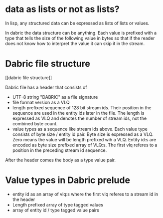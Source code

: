 # data as lists or not as lists?
In lisp, any structured data can be expressed as lists of lists or values.

In dabric the data structure can be anything. Each value is prefixed with a type that tells the size of the following value in bytes so that if the reader does not know how to interpret the value it can skip it in the stream.

# Dabric file structure
[[dabric file structure]]

Dabric file has a header that consists of
- UTF-8 string "DABRIC" as a file signature
- file format version as a VLQ
- length prefixed sequence of 128 bit stream ids. Their position in the sequence are used in the entity ids later in the file. The length is expressed as VLQ and denotes the number of stream ids, not the combined byte count.
- value types as a sequence like stream ids above. Each value type consists of byte size / entity id pair. Byte size is expressed as a VLQ. Zero means the value will be length prefixed wih a VLQ. Entity id:s are encoded as byte size prefixed array of VLQ:s. The first vlq referes to a position in the preceding stream id sequence.

After the header comes the body as a type value pair.

# Value types in Dabric prelude
- entity id as an array of vlq:s where the first vlq referes to a stream id in the header
- Length prefixed array of type tagged values
- array of entity id / type tagged value pairs